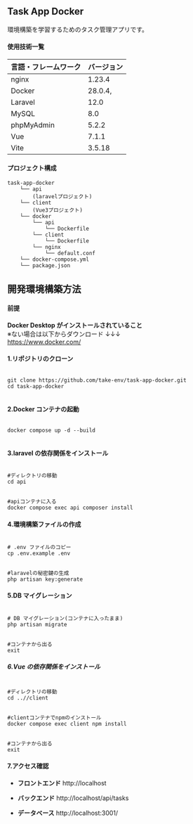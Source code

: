 ## Task App Docker

環境構築を学習するためのタスク管理アプリです。

#### 使用技術一覧

| 言語・フレームワーク | バージョン |
| -------------------- | ---------- |
| nginx                | 1.23.4     |
| Docker               | 28.0.4,    |
| Laravel              | 12.0       |
| MySQL                | 8.0        |
| phpMyAdmin           | 5.2.2      |
| Vue                  | 7.1.1      |
| Vite                 | 3.5.18     |

#### プロジェクト構成

```
task-app-docker
    └── api
        (laravelプロジェクト)
    └── client
        (Vue3プロジェクト)
    └── docker
        └── api
            └── Dockerfile
        └── client
            └── Dockerfile
        └── nginx
            └── default.conf
    └── docker-compose.yml
    └── package.json

```

## 開発環境構築方法

#### 前提

**Docker Desktop がインストールされていること**
</br>
※ない場合は以下からダウンロード ↓↓↓</br>
https://www.docker.com/

#### 1.リポジトリのクローン

```

git clone https://github.com/take-env/task-app-docker.git
cd task-app-docker


```

#### 2.Docker コンテナの起動

```

docker compose up -d --build


```

#### 3.laravel の依存関係をインストール

```

#ディレクトリの移動
cd api

```

```

#apiコンテナに入る
docker compose exec api composer install

```

#### 4.環境構築ファイルの作成

```

# .env ファイルのコピー
cp .env.example .env

```

```

#laravelの秘密鍵の生成
php artisan key:generate

```

#### 5.DB マイグレーション

```

# DB マイグレーション(コンテナに入ったまま)
php artisan migrate

```

```

#コンテナから出る
exit

```

##### 6.Vue の依存関係をインストール

```

#ディレクトリの移動
cd ..//client

```

```

#clientコンテナでnpmのインストール
docker compose exec client npm install

```

```

#コンテナから出る
exit

```

#### 7.アクセス確認

- **フロントエンド**
  http://localhost

- **バックエンド**
  http://localhost/api/tasks

- **データベース**
  http://localhost:3001/

